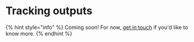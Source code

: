 # Tracking outputs

{% hint style="info" %}
Coming soon! For now, [get in touch](mailto:joe@oa.works) if you'd like to know more.
{% endhint %}
